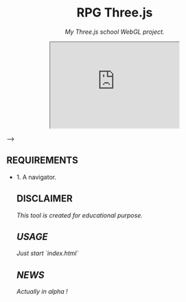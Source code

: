 <!-- <div align="center">
  <img src="https://raw.githubusercontent.com/mickdec/Wormler/master/READMERES/ICO.png" />
</div> -->

<div align="center">
  <h1 align="center">RPG Three.js</h1>
  <i align="center">My Three.js school WebGL project.</i>
</div>

<p align="center">
  <iframe
    width="300"
    height="200"
    src="https://raw.githubusercontent.com/mickdec/Wormler/master/index.html">
</iframe>
</p>
<!-- <p align="center">
  <img style="width:70%" src="https://raw.githubusercontent.com/mickdec/Wormler/master/READMERES/01.png" />
</p> --> -->


<h2>REQUIREMENTS</h2>
<ul>
<li>1. A navigator.

<h2>DISCLAIMER</h2>
<p><i>
This tool is created for educational purpose.

<h2>USAGE</h2>
Just start `index.html`

<h2>NEWS</h2>

Actually in alpha !